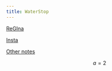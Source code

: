 ```yaml
---
title: WaterStop
---
```



[ReGIna](regina/regina)

[Insta](regina/dynamic-instantiation.md)

[Other notes](notes/eyes)

$$a = 2$$